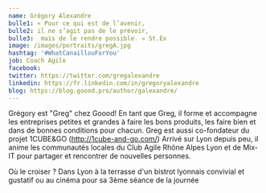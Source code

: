 ```yaml
---
name: Grégory Alexandre
bulle1: « Pour ce qui est de l’avenir, 
bulle2: il ne s’agit pas de le prévoir,
bulle3:  mais de le rendre possible. » St.Ex
image: /images/portraits/gregA.jpg
hashtag: '#WhatCanaillouForYou'
job: Coach Agile
facebook: 
twitter: https://twitter.com/gregalexandre
linkedin: https://fr.linkedin.com/in/gregoryalexandre
blog: https://blog.goood.pro/author/galexandre/
---
```


Grégory est "Greg" chez Goood! En tant que Greg, il forme et accompagne les entreprises petites et grandes à faire les bons produits, les faire bien et dans de bonnes conditions pour chacun. 
Greg est aussi co-fondateur du projet 1CUBE&GO (http://1cube-and-go.com/)
Arrivé sur Lyon depuis peu, il anime les communautés locales du Club Agile Rhône Alpes Lyon et de Mix-IT pour partager et rencontrer de nouvelles personnes.

Où le croiser ? Dans Lyon à la terrasse d'un bistrot lyonnais convivial et gustatif ou au cinéma pour sa 3ème séance de la journée
